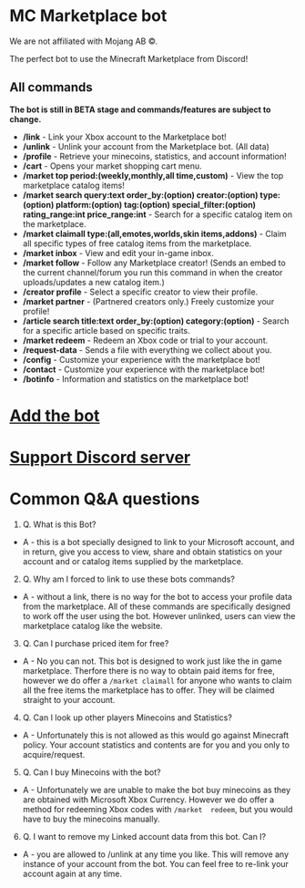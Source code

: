 # MC Marketplace bot
We are not affiliated with Mojang AB ©.

The perfect bot to use the Minecraft Marketplace from Discord!

## All commands

**The bot is still in BETA stage and commands/features are subject to change.**

- **/link** - Link your Xbox account to the Marketplace bot!
- **/unlink** - Unlink your account from the Marketplace bot. (All data)
- **/profile** - Retrieve your minecoins, statistics, and account information!
- **/cart** - Opens your market shopping cart menu.
- **/market top period:(weekly,monthly,all time,custom)** - View the top marketplace catalog items!
- **/market search query:text order_by:(option) creator:(option) type:(option) platform:(option) tag:(option) special_filter:(option) rating_range:int price_range:int** - Search for a specific catalog item on the marketplace.
- **/market claimall type:(all,emotes,worlds,skin items,addons)** - Claim all specific types of free catalog items from the marketplace.
- **/market inbox** - View and edit your in-game inbox.
- **/market follow** - Follow any Marketplace creator! (Sends an embed to the current channel/forum you run this command in when the creator uploads/updates a new catalog item.)
- **/creator profile** - Select a specific creator to view their profile.
- **/market partner** - (Partnered creators only.) Freely customize your profile!
- **/article search title:text order_by:(option) category:(option)** - Search for a specific article based on specific traits.
- **/market redeem** - Redeem an Xbox code or trial to your account.
- **/request-data** - Sends a file with everything we collect about you.
- **/config** - Customize your experience with the marketplace bot!
- **/contact** - Customize your experience with the marketplace bot!
- **/botinfo** - Information and statistics on the marketplace bot!


# [Add the bot](https://discord.com/oauth2/authorize?client_id=1139005810920394783&permissions=378880)

# [Support Discord server](https://discord.com/invite/rQEcMZ6SMQ)

# Common Q&A questions

1. Q. What is this Bot?

- A - this is a bot specially designed to link to your Microsoft account, and in return, give you access to view, share and obtain statistics on your account and or catalog items supplied by the marketplace.

2. Q. Why am I forced to link to use these bots commands?

- A - without a link, there is no way for the bot to access your profile data from the marketplace. All of these commands are specifically designed to work off the user using the bot. However unlinked, users can view the marketplace catalog like the website.

3. Q. Can I purchase priced item for free?

- A - No you can not. This bot is designed to work just like the in game marketplace. Therfore there is no way to obtain paid items for free, however we do offer a `/market claimall` for anyone who wants to claim all the free items the marketplace has to offer. They will be claimed straight to your account.

4. Q. Can I look up other players Minecoins and Statistics?

- A - Unfortunately this is not allowed as this would go against Minecraft policy. Your account statistics and contents are for you and you only to acquire/request.

5. Q. Can I buy Minecoins with the bot?

- A - Unfortunately we are unable to make the bot buy minecoins as they are obtained with Microsoft Xbox Currency. However we do offer a method for redeeming Xbox codes with `/market 
redeem`, but you would have to buy the minecoins manually.

6. Q. I want to remove my Linked account data from this bot. Can I?

- A - you are allowed to /unlink at any time you like. This will remove any instance of your account from the bot. You can feel free to re-link your account again at any time.
